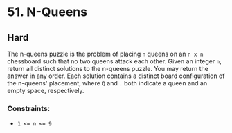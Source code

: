 # 51. N-Queens

## Hard

The n-queens puzzle is the problem of placing `n` queens on an `n x n` chessboard such that no two queens attack each
other. Given an integer `n`, return all distinct solutions to the n-queens puzzle. You may return the answer in any
order. Each solution contains a distinct board configuration of the n-queens' placement, where `Q` and `.` both indicate
a queen and an empty space, respectively.

### Constraints:

- `1 <= n <= 9`
